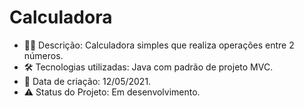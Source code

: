 # Calculadora

* 👩‍💻 Descrição: Calculadora simples que realiza operações entre 2 números.
* 🛠 Tecnologias utilizadas: Java com padrão de projeto MVC.
* 📆 Data de criação: 12/05/2021.
* :warning: Status do Projeto: Em desenvolvimento.
